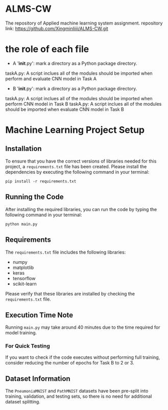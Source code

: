 # ALMS-CW
The repository of Applied machine learning system assignment. repository link: https://github.com/Xingminliiii/ALMS-CW.git 

# the role of each file
- A
'__init__.py': mark a directory as a Python package directory.

taskA.py: A script inclues all of the modules should be imported when perform and evaluate CNN model in Task A 
- B
'__init__.py': mark a directory as a Python package directory.

taskA.py: A script inclues all of the modules should be imported when perform CNN model in Task B
  taskA.py: A script inclues all of the modules should be imported when evaluate CNN model in Task B
  
  

# Machine Learning Project Setup

## Installation

To ensure that you have the correct versions of libraries needed for this project, a `requirements.txt` file has been created. Please install the dependencies by executing the following command in your terminal:

`pip install -r requirements.txt`

## Running the Code

After installing the required libraries, you can run the code by typing the following command in your terminal:

`python main.py` 


## Requirements

The `requirements.txt` file includes the following libraries:

- numpy
- matplotlib
- keras
- tensorflow
- scikit-learn

Please verify that these libraries are installed by checking the `requirements.txt` file.

## Execution Time Note

Running `main.py` may take around 40 minutes due to the time required for model training.

### For Quick Testing

If you want to check if the code executes without performing full training, consider reducing the number of epochs for Task B to 2 or 3.

## Dataset Information

The `PneumoniaMNIST` and `PathMNIST` datasets have been pre-split into training, validation, and testing sets, so there is no need for additional dataset splitting.


